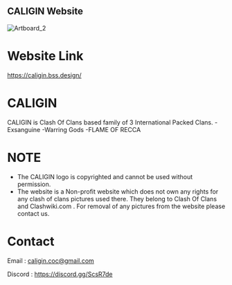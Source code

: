 
## CALIGIN Website
![Artboard_2](https://user-images.githubusercontent.com/106477770/170872874-bafdf48b-1661-4915-99a7-aad39ecdbe99.png)


# Website Link
https://caligin.bss.design/


# CALIGIN
CALIGIN is Clash Of Clans based family of 3 International Packed Clans. 
-Exsanguine
-Warring Gods
-FLAME OF RECCA




# NOTE 

- The CALIGIN logo is copyrighted and cannot be used without permission.
- The website is a Non-profit website which does not own any rights for any clash of clans pictures used there. They belong to Clash Of Clans and Clashwiki.com . For removal of any pictures from the website please contact us.

# Contact

Email : caligin.coc@gmail.com

Discord : https://discord.gg/ScsR7de 
